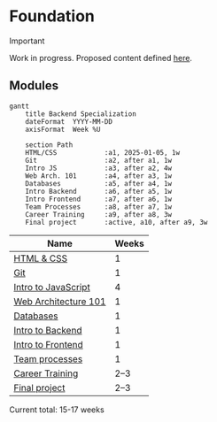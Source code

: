 # Foundation

> [!IMPORTANT]
> Work in progress. Proposed content defined [here](https://docs.google.com/document/d/151MLm-8WA6jSk0-9JhBTuG1xZ9Fo9HRLplJx6Bhps6A/edit?tab=t.0).

## Modules
<!-- Read more here: https://mermaid.js.org/syntax/gantt.html -->
```mermaid
gantt
    title Backend Specialization
    dateFormat  YYYY-MM-DD
    axisFormat  Week %U

    section Path
    HTML/CSS            :a1, 2025-01-05, 1w
    Git                 :a2, after a1, 1w
    Intro JS            :a3, after a2, 4w
    Web Arch. 101       :a4, after a3, 1w
    Databases           :a5, after a4, 1w
    Intro Backend       :a6, after a5, 1w
    Intro Frontend      :a7, after a6, 1w
    Team Processes      :a8, after a7, 1w
    Career Training     :a9, after a8, 3w
    Final project       :active, a10, after a9, 3w
```

| Name                                            | Weeks |
| ----------------------------------------------- | ----- |
| [HTML & CSS](./html-and-css/)                   | 1     |
| [Git](./git)                                    | 1     |
| [Intro to JavaScript](./intro-to-javascript/)   | 4     |
| [Web Architecture 101](./web-architecture-101/) | 1     |
| [Databases](./databases/)                       | 1     |
| [Intro to Backend](./intro-to-backend/)         | 1     |
| [Intro to Frontend](./intro-to-frontend/)       | 1     |
| [Team processes](./team-processes-intro)        | 1     |
| [Career Training](./career-training/)           | 2–3   |
| [Final project](./final-project/)               | 2–3   |

Current total: 15-17 weeks
